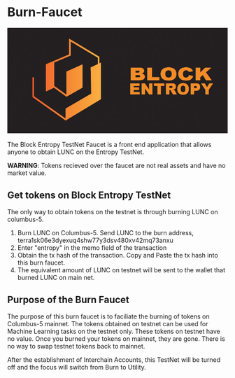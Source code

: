 # Burn-Faucet
![banner](./logo.jpg)

The Block Entropy TestNet Faucet is a front end application that allows anyone to obtain LUNC on the Entropy TestNet.

**WARNING**: Tokens recieved over the faucet are not real assets and have no market value.

## Get tokens on Block Entropy TestNet

The only way to obtain tokens on the testnet is through burning LUNC on columbus-5.

1. Burn LUNC on Columbus-5.  Send LUNC to the burn address, terra1sk06e3dyexuq4shw77y3dsv480xv42mq73anxu
2. Enter "entropy" in the memo field of the transaction
3. Obtain the tx hash of the transaction.  Copy and Paste the tx hash into this burn faucet.
4. The equivalent amount of LUNC on testnet will be sent to the wallet that burned LUNC on main net.

## Purpose of the Burn Faucet

The purpose of this burn faucet is to faciliate the burning of tokens on Columbus-5 mainnet.  The tokens obtained on testnet 
can be used for Machine Learning tasks on the testnet only.  These tokens on testnet have no value.  Once you burned your tokens
on mainnet, they are gone.  There is no way to swap testnet tokens back to mainnet.  

After the establishment of Interchain Accounts, this TestNet will be turned off and the focus will switch from Burn to Utility.
